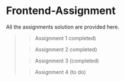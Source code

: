 # Frontend-Assignment
All the assignments solution are provided here.
>> Assignment 1 completed)
>
>> Assignment 2 completed)
>
>> Assignment 3 (completed)
>
>> Assignment 4 (to do)
